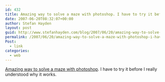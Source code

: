 ```yaml
---
id: 432
title: Amazing way to solve a maze with photoshop. I have to try it before I really understood why it works.
date: 2007-06-20T08:32:07+00:00
author: Stefan Hayden
layout: post
guid: http://www.stefanhayden.com/blog/2007/06/20/amazing-way-to-solve-a-maze-with-photoshop-i-have-to-try-it-before-i-really-understood-why-it-works/
permalink: /2007/06/20/amazing-way-to-solve-a-maze-with-photoshop-i-have-to-try-it-before-i-really-understood-why-it-works/
Post:
  - link
categories:
  - web
---
```

<p><a href="http://taint.org/2007/06/19/121541a.html">Amazing way to solve a maze with photoshop</a>. I have to try it before I really understood why it works.
</p>
